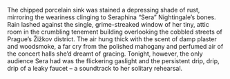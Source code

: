 The chipped porcelain sink was stained a depressing shade of rust, mirroring the weariness clinging to Seraphina “Sera” Nightingale’s bones.  Rain lashed against the single, grime-streaked window of her tiny, attic room in the crumbling tenement building overlooking the cobbled streets of Prague’s Žižkov district.  The air hung thick with the scent of damp plaster and woodsmoke, a far cry from the polished mahogany and perfumed air of the concert halls she’d dreamt of gracing.  Tonight, however, the only audience Sera had was the flickering gaslight and the persistent drip, drip, drip of a leaky faucet – a soundtrack to her solitary rehearsal.
